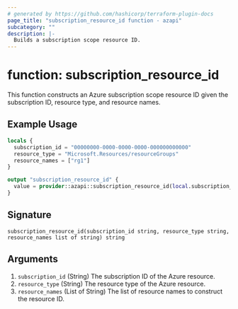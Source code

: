 ```yaml
---
# generated by https://github.com/hashicorp/terraform-plugin-docs
page_title: "subscription_resource_id function - azapi"
subcategory: ""
description: |-
  Builds a subscription scope resource ID.
---
```


# function: subscription_resource_id

This function constructs an Azure subscription scope resource ID given the subscription ID, resource type, and resource names.

## Example Usage

```terraform
locals {
  subscription_id = "00000000-0000-0000-0000-000000000000"
  resource_type = "Microsoft.Resources/resourceGroups"
  resource_names = ["rg1"]
}

output "subscription_resource_id" {
  value = provider::azapi::subscription_resource_id(local.subscription_id, local.resource_type, local.resource_names)
}
```

## Signature

<!-- signature generated by tfplugindocs -->
```text
subscription_resource_id(subscription_id string, resource_type string, resource_names list of string) string
```

## Arguments

<!-- arguments generated by tfplugindocs -->
1. `subscription_id` (String) The subscription ID of the Azure resource.
1. `resource_type` (String) The resource type of the Azure resource.
1. `resource_names` (List of String) The list of resource names to construct the resource ID.

